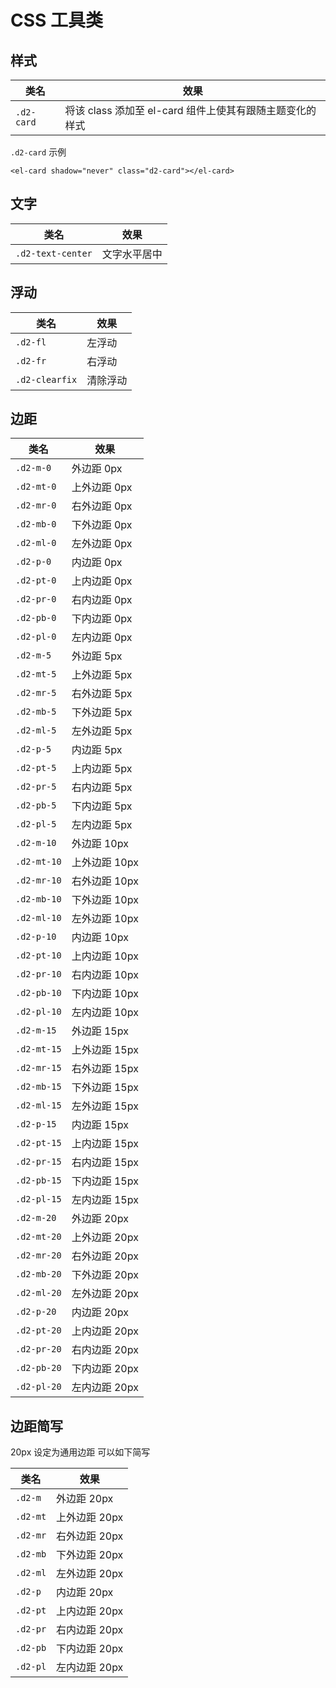 # CSS 工具类

## 样式

| 类名 | 效果 |
| --- | --- |
| `.d2-card` | 将该 class 添加至 el-card 组件上使其有跟随主题变化的样式 |

`.d2-card` 示例

``` vue
<el-card shadow="never" class="d2-card"></el-card>
```

## 文字

| 类名 | 效果 |
| --- | --- |
| `.d2-text-center` | 文字水平居中 |

## 浮动

| 类名 | 效果 |
| --- | --- |
| `.d2-fl` | 左浮动 |
| `.d2-fr` | 右浮动 |
| `.d2-clearfix` | 清除浮动 |

## 边距

| 类名 | 效果 |
| --- | --- |
| `.d2-m-0` | 外边距 0px |
| `.d2-mt-0` | 上外边距 0px |
| `.d2-mr-0` | 右外边距 0px |
| `.d2-mb-0` | 下外边距 0px |
| `.d2-ml-0` | 左外边距 0px |
| `.d2-p-0` | 内边距 0px |
| `.d2-pt-0` | 上内边距 0px |
| `.d2-pr-0` | 右内边距 0px |
| `.d2-pb-0` | 下内边距 0px |
| `.d2-pl-0` | 左内边距 0px |
| `.d2-m-5` | 外边距 5px |
| `.d2-mt-5` | 上外边距 5px |
| `.d2-mr-5` | 右外边距 5px |
| `.d2-mb-5` | 下外边距 5px |
| `.d2-ml-5` | 左外边距 5px |
| `.d2-p-5` | 内边距 5px |
| `.d2-pt-5` | 上内边距 5px |
| `.d2-pr-5` | 右内边距 5px |
| `.d2-pb-5` | 下内边距 5px |
| `.d2-pl-5` | 左内边距 5px |
| `.d2-m-10` | 外边距 10px |
| `.d2-mt-10` | 上外边距 10px |
| `.d2-mr-10` | 右外边距 10px |
| `.d2-mb-10` | 下外边距 10px |
| `.d2-ml-10` | 左外边距 10px |
| `.d2-p-10` | 内边距 10px |
| `.d2-pt-10` | 上内边距 10px |
| `.d2-pr-10` | 右内边距 10px |
| `.d2-pb-10` | 下内边距 10px |
| `.d2-pl-10` | 左内边距 10px |
| `.d2-m-15` | 外边距 15px |
| `.d2-mt-15` | 上外边距 15px |
| `.d2-mr-15` | 右外边距 15px |
| `.d2-mb-15` | 下外边距 15px |
| `.d2-ml-15` | 左外边距 15px |
| `.d2-p-15` | 内边距 15px |
| `.d2-pt-15` | 上内边距 15px |
| `.d2-pr-15` | 右内边距 15px |
| `.d2-pb-15` | 下内边距 15px |
| `.d2-pl-15` | 左内边距 15px |
| `.d2-m-20` | 外边距 20px |
| `.d2-mt-20` | 上外边距 20px |
| `.d2-mr-20` | 右外边距 20px |
| `.d2-mb-20` | 下外边距 20px |
| `.d2-ml-20` | 左外边距 20px |
| `.d2-p-20` | 内边距 20px |
| `.d2-pt-20` | 上内边距 20px |
| `.d2-pr-20` | 右内边距 20px |
| `.d2-pb-20` | 下内边距 20px |
| `.d2-pl-20` | 左内边距 20px |

## 边距简写

20px 设定为通用边距 可以如下简写

| 类名 | 效果 |
| --- | --- |
| `.d2-m` | 外边距 20px |
| `.d2-mt` | 上外边距 20px |
| `.d2-mr` | 右外边距 20px |
| `.d2-mb` | 下外边距 20px |
| `.d2-ml` | 左外边距 20px |
| `.d2-p` | 内边距 20px |
| `.d2-pt` | 上内边距 20px |
| `.d2-pr` | 右内边距 20px |
| `.d2-pb` | 下内边距 20px |
| `.d2-pl` | 左内边距 20px |